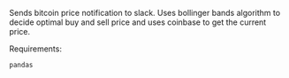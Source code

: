 Sends bitcoin price notification to slack. Uses bollinger bands algorithm to decide optimal buy and sell price and uses coinbase to get the current price. 

Requirements:

`
pandas
`

